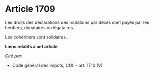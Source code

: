 # Article 1709

Les droits des déclarations des mutations par décès sont payés par les héritiers, donataires ou légataires.

Les cohéritiers sont solidaires.

**Liens relatifs à cet article**

_Cité par_:

  - Code général des impôts, CGI. - art. 1710 (V)
